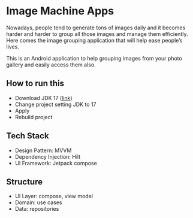 # Image Machine Apps
Nowadays, people tend to generate tons of images daily and it becomes harder and
harder to group all those images and manage them efficiently. Here comes the image
grouping application that will help ease people’s lives.

This is an Android application to help grouping images from
your photo gallery and easily access them also.

## How to run this 
- Download JDK 17 ([link](https://www.oracle.com/java/technologies/javase/jdk17-archive-downloads.html))
- Change project setting JDK to 17
- Apply
- Rebuild project

## Tech Stack
- Design Pattern: MVVM
- Dependency Injection: Hilt
- UI Framework: Jetpack compose

## Structure
- UI Layer: compose, view model
- Domain: use cases
- Data: repositories
